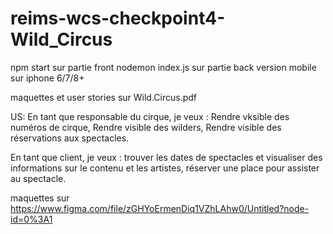 # reims-wcs-checkpoint4-Wild_Circus

npm start sur partie front
nodemon index.js sur partie back
version mobile sur iphone 6/7/8+



maquettes et user stories sur Wild.Circus.pdf

US:
En tant que responsable du cirque, je veux :
Rendre vksible des numéros de cirque,
Rendre visible des wilders, 
Rendre visible des réservations aux spectacles.

En tant que client, je veux :
trouver les dates de spectacles et visualiser des informations sur le contenu et les artistes,
réserver une place pour assister au spectacle.

maquettes sur https://www.figma.com/file/zGHYoErmenDiq1VZhLAhw0/Untitled?node-id=0%3A1
